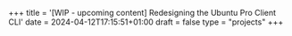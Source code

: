 +++
title = '[WIP - upcoming content] Redesigning the Ubuntu Pro Client CLI'
date = 2024-04-12T17:15:51+01:00
draft = false
type = "projects"
+++